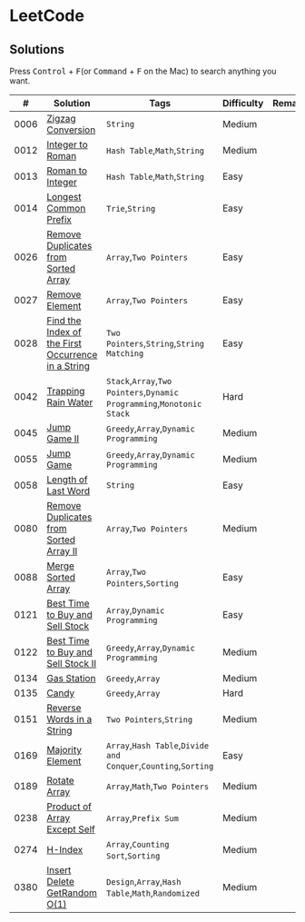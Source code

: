 # LeetCode

## Solutions

Press <kbd>Control</kbd> + <kbd>F</kbd>(or <kbd>Command</kbd> + <kbd>F</kbd> on the Mac) to search anything you want.

|  #  |  Solution  |  Tags  |  Difficulty  |  Remark |
| --- | --- | --- | --- | --- |
|  0006  |  [Zigzag Conversion](/Leetcode/Array_and_String/0006_Zigzag_Conversion.md)  |  `String`  |  Medium  |    |
|  0012  |  [Integer to Roman](/Leetcode/Array_and_String/0012_Integer_to_Roman.md)  |  `Hash Table`,`Math`,`String`  |  Medium  |    |
|  0013  |  [Roman to Integer](/Leetcode/Array_and_String/0013_Roman_to_Integer.md)  |  `Hash Table`,`Math`,`String`  |  Easy  |    |
|  0014  |  [Longest Common Prefix](/Leetcode/Array_and_String/0014_Longest_Common_Prefix.md)  |  `Trie`,`String`  |  Easy  |    |
|  0026  |  [Remove Duplicates from Sorted Array](/Leetcode/Array_and_String/0026_Remove_Duplicates_from_Sorted_Array.md)  |  `Array`,`Two Pointers`  |  Easy  |    |
|  0027  |  [Remove Element](/Leetcode/Array_and_String/0027_Remove_Element.md)  |  `Array`,`Two Pointers`  |  Easy  |    |
|  0028  |  [Find the Index of the First Occurrence in a String](/Leetcode/Array_and_String/0028_Find_the_Index_of_the_First_Occurrence_in_a_String.md)  |  `Two Pointers`,`String`,`String Matching`  |  Easy  |    |
|  0042  |  [Trapping Rain Water](/Leetcode/Array_and_String/0042_Trapping_Rain_Water.md)  |  `Stack`,`Array`,`Two Pointers`,`Dynamic Programming`,`Monotonic Stack`  |  Hard  |    |
|  0045  |  [Jump Game II](/Leetcode/Array_and_String/0045_Jump_Game_II.md)  |  `Greedy`,`Array`,`Dynamic Programming`  |  Medium  |    |
|  0055  |  [Jump Game](/Leetcode/Array_and_String/0055_Jump_Game.md)  |  `Greedy`,`Array`,`Dynamic Programming`  |  Medium  |    |
|  0058  |  [Length of Last Word](/Leetcode/Array_and_String/0058_Length_of_Last_Word.md)  |  `String`  |  Easy  |    |
|  0080  |  [Remove Duplicates from Sorted Array II](/Leetcode/Array_and_String/0080_Remove_Duplicates_from_Sorted_Array_II.md)  |  `Array`,`Two Pointers`  |  Medium  |    |
|  0088  |  [Merge Sorted Array](/Leetcode/Array_and_String/0088_Merge_Sorted_Array.md)  |  `Array`,`Two Pointers`,`Sorting`  |  Easy  |    |
|  0121  |  [Best Time to Buy and Sell Stock](/Leetcode/Array_and_String/0121_Best_Time_to_Buy_and_Sell_Stock.md)  |  `Array`,`Dynamic Programming`  |  Easy  |    |
|  0122  |  [Best Time to Buy and Sell Stock II](/Leetcode/Array_and_String/0122_Best_Time_to_Buy_and_Sell_Stock_II.md)  |  `Greedy`,`Array`,`Dynamic Programming`  |  Medium  |    |
|  0134  |  [Gas Station](/Leetcode/Array_and_String/0134_Gas_Station.md)  |  `Greedy`,`Array`  |  Medium  |    |
|  0135  |  [Candy](/Leetcode/Array_and_String/0135_Candy.md)  |  `Greedy`,`Array`  |  Hard  |    |
|  0151  |  [Reverse Words in a String](/Leetcode/Array_and_String/0151_Reverse_Words_in_a_String.md)  |  `Two Pointers`,`String`  |  Medium  |    |
|  0169  |  [Majority Element](/Leetcode/Array_and_String/0169_Majority_Element.md)  |  `Array`,`Hash Table`,`Divide and Conquer`,`Counting`,`Sorting`  |  Easy  |    |
|  0189  |  [Rotate Array](/Leetcode/Array_and_String/0189_Rotate_Array.md)  |  `Array`,`Math`,`Two Pointers`  |  Medium  |    |
|  0238  |  [Product of Array Except Self](/Leetcode/Array_and_String/0238_Product_of_Array_Except_Self.md)  |  `Array`,`Prefix Sum`  |  Medium  |    |
|  0274  |  [H-Index](/Leetcode/Array_and_String/0274_H-Index.md)  |  `Array`,`Counting Sort`,`Sorting`  |  Medium  |    |
|  0380  |  [Insert Delete GetRandom O(1)](/Leetcode/Array_and_String/0380_Insert_Delete_GetRandom_O(1).md)  |  `Design`,`Array`,`Hash Table`,`Math`,`Randomized`  |  Medium  |    |

